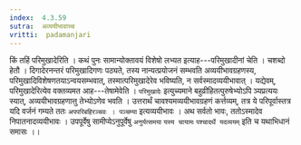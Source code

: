 ```yaml
---
index:  4.3.59
sutra:  अव्ययीभावाच्च
vritti:  padamanjari
---
```


किं तहिं परिमुखादेरिति । कथं पुनः सामान्योक्तावयं विशेषो लभ्यत इत्याह---परिमुखादीनां चेति । चशब्दो हेतौ । दिगादेरनन्तरं परिमुखादिगणः पठ्यते, तस्य नान्यत्प्रयोजनं सम्भवति अव्ययीभावग्रहणस्य, परिमुखादिविशेषणतयाऽन्वयसम्भवात्, तस्मात्परिमुखादेरेव भविष्यति, न सर्वस्मादव्ययीभावात् । यद्येवम्, परिमुखादेरित्येव वक्तव्यमत आह---तेषामेवेति । `परिमुखादेः` इत्युच्यमाने बहुव्रीहितत्पुरुषेभ्योऽपि ञ्यप्रत्ययः स्यात्, अव्ययीभावग्रहणात्तु तेभ्योऽणेव भवति । उत्तरार्थं चावश्यमव्ययीभावग्रहणं कर्त्तव्यम्, तत्र ये परिपूर्वास्तत्र यदि वर्जनं गम्यते ततः `अपपरिबहिरञ्चवः । पञ्चम्या` इत्यव्ययीभावः । अथ सर्वतो भावः, ततोऽस्मादेव निपातनादव्ययीभावः । उपपूर्वेषु सामीप्येऽनुपूर्वेषु `अनुर्यत्समया` `यस्य चायामः` `पश्चादर्थे यदव्ययम्` इति च यथाभिधानं समासः ।। 
